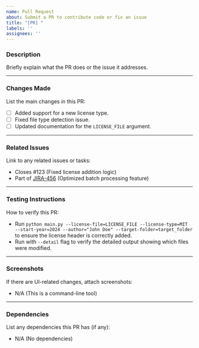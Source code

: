 ```yaml
---
name: Pull Request
about: Submit a PR to contribute code or fix an issue
title: "[PR] "
labels: ''
assignees: ''
---
```


### Description

Briefly explain what the PR does or the issue it addresses.

---

### Changes Made

List the main changes in this PR:

- [ ] Added support for a new license type.
- [ ] Fixed file type detection issue.
- [ ] Updated documentation for the `LICENSE_FILE` argument.

---

### Related Issues

Link to any related issues or tasks:

- Closes #123 (Fixed license addition logic)
- Part of [JIRA-456](https://jira.company.com/browse/JIRA-456) (Optimized batch processing feature)

---

### Testing Instructions

How to verify this PR:

- Run `python main.py --license-file=LICENSE_FILE --license-type=MIT --start-year=2024 --author="John Doe" --target-folder=target_folder` to ensure the license header is correctly added.
- Run with `--detail` flag to verify the detailed output showing which files were modified.

---

### Screenshots

If there are UI-related changes, attach screenshots:

- N/A (This is a command-line tool)

---

### Dependencies

List any dependencies this PR has (if any):

- N/A (No dependencies)